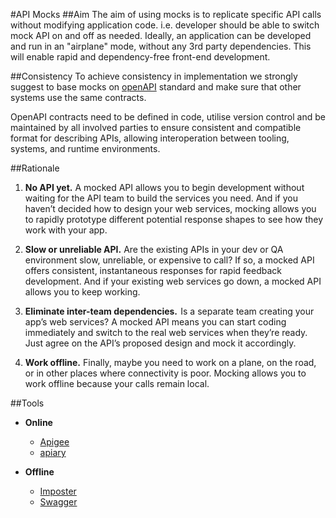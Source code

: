 #API Mocks
##Aim
The aim of using mocks is to replicate specific API calls without modifying application code. i.e. developer should be able to switch mock API on and off as needed. Ideally, an application can be developed and run in an "airplane" mode, without any 3rd party dependencies. This will enable rapid and dependency-free front-end development.

##Consistency
To achieve consistency in implementation we strongly suggest to base mocks on [openAPI](https://www.openapis.org/specification/repo) standard and make sure that other systems use the same contracts.

OpenAPI contracts need to be defined in code, utilise version control and be maintained by all involved parties to ensure consistent and compatible format for describing APIs, allowing interoperation between tooling, systems, and runtime environments.


##Rationale
1. **No API yet.** A mocked API allows you to begin development without waiting for the API team to build the services you need. And if you haven’t decided how to design your web services, mocking allows you to rapidly prototype different potential response shapes to see how they work with your app.

2. **Slow or unreliable API.** Are the existing APIs in your dev or QA environment slow, unreliable, or expensive to call? If so, a mocked API offers consistent, instantaneous responses for rapid feedback development. And if your existing web services go down, a mocked API allows you to keep working.

3. **Eliminate inter-team dependencies.**  Is a separate team creating your app’s web services? A mocked API means you can start coding immediately and switch to the real web services when they’re ready. Just agree on the API’s proposed design and mock it accordingly.

4. **Work offline.** Finally, maybe you need to work on a plane, on the road, or in other places where connectivity is poor. Mocking allows you to work offline because your calls remain local.

##Tools
* **Online**
  * [Apigee](https://apigee.com/)
  * [apiary](https://apiary.io/)

* **Offline**
  * [Imposter](https://github.com/outofcoffee/imposter)
  * [Swagger](http://swagger.io/)
